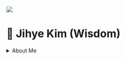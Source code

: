 <img src="https://capsule-render.vercel.app/api?&color=#0000000&&section=header&text=Jihye Kim&fontSize=60px" />
<h1> 🐏 Jihye Kim (Wisdom) </h1>

<details>
<summary>About Me</summary>
<p><h3>Student of TUKorea</h3></p>
</summary>

<span>
  <a href="https://linktr.ee/wisdomismysoulheaven">
  <p>Linktree 🌴</p>
  </a>
  <br>

<h3>Record 📝</h3>
 
<p>🖊️ TUKorea Press 39th (2021.03 ~ 2022.12)</p>
<p>📈 Data Science Lab (DSL, TUKorea) (2022.09 ~ 12)</p>
<p>📹 TUKorea Creator 1st (2022.09 ~ 12)</p>
<p>🌊 2030 Busan World Expo Ambassador (2022.09 ~ 2023.12)</p>
<p>⛴️ GTEP 17th (2023.03 ~ 2024.02)</p>
<p>🇪🇸 Spain overseas field training (@miquelsuay) (2024.01.08 ~ 02.09)</p>
<p>🖥️ TU Innovation Monitoring 2nd, 3rd (2023.05 ~ 2025.02)</p>



<br>
  <p>contact : 📨 kimjihe0220@naver.com </p>
</span>

